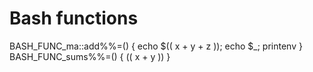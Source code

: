 # Bash functions

BASH_FUNC_ma::add%%=() {  echo $(( x + y + z ));
 echo $_;
 printenv
}
BASH_FUNC_sums%%=() {  (( x + y ))
}

